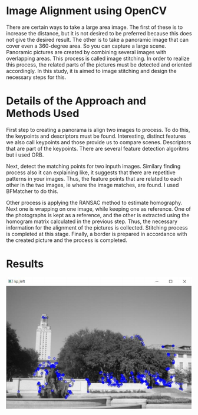 # Image Alignment using OpenCV
 
There are certain ways to take a large area image. The first of these is to increase the distance, but it is not desired to be preferred because this does not give the desired result. The other is to take a panoramic image that can cover even a 360-degree area. So you can capture a large scene. Panoramic pictures are created by combining several images with overlapping areas. This process is called image stitching. In order to realize this process, the related parts of the pictures must be detected and oriented accordingly. In this study, it is aimed to image stitching and design the necessary steps for this.

# Details of the Approach and Methods Used

First step to creating a panorama is align two images to process. To do this, the keypoints and descriptors must be found. Interesting, distinct features we also call keypoints and those provide us to compare scenes. Descriptors that are part of the keypoints. There are several feature detection algoritms but i used ORB.

Next, detect the matching points for two inputh images. Similary finding process also it can explaining like, it suggests that there are repetitive patterns in your images. Thus, the feature points that are related to each other in the two images, ie where the image matches, are found. I used BFMatcher to do this.

Other process is applying the RANSAC method to estimate homography. Next one is wrapping on one image, while keeping one as reference. One of the photographs is kept as a reference, and the other is extracted using the homogram matrix calculated in the previous step. Thus, the necessary information for the alignment of the pictures is collected. Stitching process is completed at this stage. Finally, a border is prepared in accordance with the created picture and the process is completed.

# Results
![alt text](https://github.com/bakkyn/Image-Alignment-using-OpenCV/blob/main/results/1.png?raw=true)
